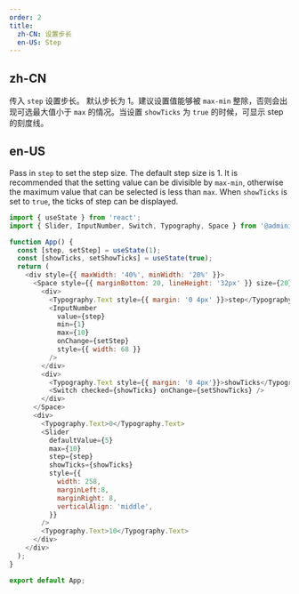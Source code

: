 ```yaml
---
order: 2
title:
  zh-CN: 设置步长
  en-US: Step
---
```


## zh-CN

传入 `step` 设置步长。 默认步长为 1。建议设置值能够被 `max-min` 整除，否则会出现可选最大值小于 `max` 的情况。当设置 `showTicks` 为 `true` 的时候，可显示 step 的刻度线。

## en-US

Pass in `step` to set the step size. The default step size is 1. It is recommended that the setting value can be divisible by `max-min`, otherwise the maximum value that can be selected is less than `max`. When `showTicks` is set to `true`, the ticks of step can be displayed.

```js
import { useState } from 'react';
import { Slider, InputNumber, Switch, Typography, Space } from '@adminium/ui';

function App() {
  const [step, setStep] = useState(1);
  const [showTicks, setShowTicks] = useState(true);
  return (
    <div style={{ maxWidth: '40%', minWidth: '20%' }}>
      <Space style={{ marginBottom: 20, lineHeight: '32px' }} size={20}>
        <div>
          <Typography.Text style={{ margin: '0 4px' }}>step</Typography.Text>
          <InputNumber
            value={step}
            min={1}
            max={10}
            onChange={setStep}
            style={{ width: 68 }}
          />
        </div>
        <div>
          <Typography.Text style={{ margin: '0 4px'}}>showTicks</Typography.Text>
          <Switch checked={showTicks} onChange={setShowTicks} />
        </div>
      </Space>
      <div>
        <Typography.Text>0</Typography.Text>
        <Slider
          defaultValue={5}
          max={10}
          step={step}
          showTicks={showTicks}
          style={{
            width: 258,
            marginLeft:8,
            marginRight: 8,
            verticalAlign: 'middle',
          }}
        />
        <Typography.Text>10</Typography.Text>
      </div>
    </div>
  );
}

export default App;
```
